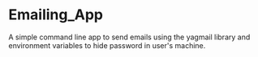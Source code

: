 # Emailing_App
A simple command line app to send emails using the yagmail library and environment variables to hide password in user's machine.
